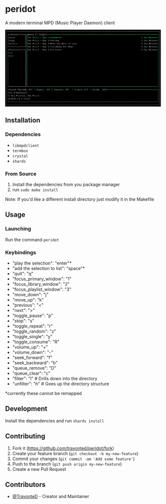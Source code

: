 # peridot

A modern terminal MPD (Music Player Daemon) client

![Screenshot](peridot.png)

## Installation

### Dependencies

- `libmpdclient`
- `termbox`
- `crystal`
- `shards`

### From Source

1. Install the dependencies from you package manager
2. run `sudo make install`

Note: If you'd like a different install directory just modify it in the Makefile

## Usage

### Launching
Run the command `peridot`

### Keybindings
- "play the selection": "enter"*
- "add the selection to list": "space"*
- "quit": "q"
- "focus_primary_window": "1"
- "focus_library_window": "2"
- "focus_playlist_window": "3"
- "move_down": "j"
- "move_up": "k"
- "previous": "<"
- "next": ">"
- "toggle_pause": "p"
- "stop": "s"
- "toggle_repeat": "r"
- "toggle_random": "z"
- "toggle_single": "y"
- "toggle_consume": "R"
- "volume_up": "+"
- "volume_down": "-"
- "seek_forward": "f"
- "seek_backward": "b"
- "queue_remove": "D"
- "queue_clear": "c"
- "filter": "l" # Drills down into the directory
- "unfilter": "h" # Goes up the directory structure

\*currently these cannot be remapped

## Development

Install the dependencies and run `shards install`

## Contributing

1. Fork it (<https://github.com/travonted/peridot/fork>)
2. Create your feature branch (`git checkout -b my-new-feature`)
3. Commit your changes (`git commit -am 'Add some feature'`)
4. Push to the branch (`git push origin my-new-feature`)
5. Create a new Pull Request

## Contributors

- [@TravonteD](https://github.com/travonted) - Creator and Maintainer
